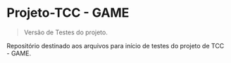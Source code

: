 # Projeto-TCC - GAME
> Versão de Testes do projeto.

Repositório destinado aos arquivos para início de testes do projeto de TCC - GAME.

